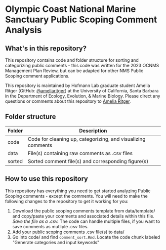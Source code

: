 # Olympic Coast National Marine Sanctuary Public Scoping Comment Analysis 

## What's in this repository?

This repository contains code and folder structure for sorting and categorizing public comments - this code was written for the 2023 OCNMS Management Plan Review, but can be adapted for other NMS Public Scoping comment applications.

This repository is maintained by Hofmann Lab graduate student Amelia Ritger (GitHub: [@ameliaritger](https://github.com/ameliaritger)) at the University of California, Santa Barbara in the Department of Ecology, Evolution, & Marine Biology. Please direct any questions or comments about this repository to [Amelia Ritger](mailto:aritger@ucsb.edu).

## Folder structure

Folder | Description 
---|-----------
code | Code for cleaning up, categorizing, and visualizing comments
data | File(s) containing raw comments as .csv files
sorted | Sorted comment file(s) and corresponding figure(s)

## How to use this repository

This repository has everything you need to get started analyzing Public Scoping comments - except the comments. You will need to make the following changes to the repository to get it working for you:
1. Download the public scoping comments template from data/template/ and copy/paste your comments and associated details within this file. *Save the file as a .csv.* The code can handle multiple files, if you want to save comments as mutliple .csv files.
2. Add your public scoping comments .csv file(s) to data/
3. Go into code/ and find `comment_sort.Rmd`. Locate the code chunk labeled "Generate categories and input keywords"